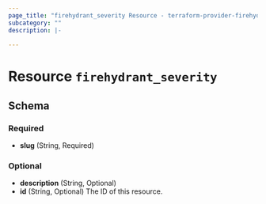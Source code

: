 ```yaml
---
page_title: "firehydrant_severity Resource - terraform-provider-firehydrant"
subcategory: ""
description: |-
  
---
```


# Resource `firehydrant_severity`





## Schema

### Required

- **slug** (String, Required)

### Optional

- **description** (String, Optional)
- **id** (String, Optional) The ID of this resource.


